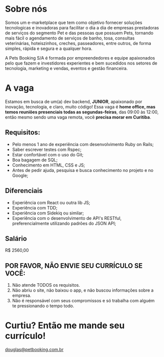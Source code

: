 # Sobre nós
Somos um e-marketplace que tem como objetivo fornecer soluções tecnologicas e inovadoras para facilitar o dia a dia de empresas prestadoras de serviços do segmento Pet e das pessoas que possuem Pets, tornando mais fácil o agendamento de serviços de banho, tosa, consultas veterinárias, hoteiszinhos, creches, passeadores, entre outros, de forma simples, rápida e segura e a qualquer hora. 

A Pets Booking S/A é formada por empreendedores e equipe apaixonados pelo que fazem e investidores experientes e bem sucedidos nos setores de tecnologia, marketing e vendas, eventos e gestão financeira.

# A vaga
Estamos em busca de um(a) dev backend, **JUNIOR**, apaixonado por inovação, tecnologia, e claro, muito código!
Essa vaga é **home office, mas temos reuniões presenciais todas as segundas-feiras**, das 09:00 às 12:00, então mesmo sendo uma vaga remota, você **precisa morar em Curitiba**.

## Requisitos:
* Pelo menos 1 ano de experiência com desenvolvimento Ruby on Rails;
* Saber escrever testes com Rspec;
* Estar confortável com o uso do Git;
* Boa bagagem de SQL;
* Conhecimento em HTML, CSS e JS;
* Antes de pedir ajuda, pesquisa e busca conhecimento no projeto e no Google;

## Diferenciais
* Experiência com React ou outra lib JS;
* Experiência com TDD;
* Experiência com Sidekiq ou similar;
* Experiência com o desenvolvimento de API's RESTful, preferencialmente utilizando padrões do JSON API;

## Salário
R$ 2560,00

## POR FAVOR, NÃO ENVIE SEU CURRÍCULO SE VOCÊ:
1. Não atende TODOS os requisitos.
2. Não abriu o site, não baixou o app, e não buscou informações sobre a empresa.
3. Não é responsável com seus compromissos e só trabalha com alguém te pressionando o tempo todo.

# Curtiu? Então me mande seu currículo!
douglas@petbooking.com.br
